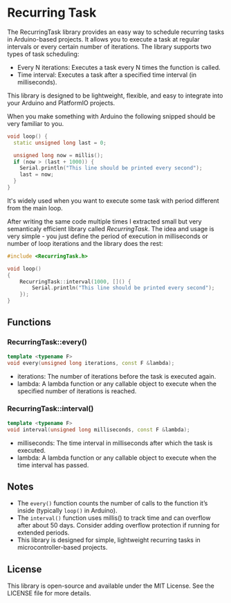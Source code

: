 # Recurring Task

The RecurringTask library provides an easy way to schedule recurring tasks in Arduino-based projects. It allows you to execute a task at regular intervals or every certain number of iterations. The library supports two types of task scheduling:

* Every N iterations: Executes a task every N times the function is called.
* Time interval: Executes a task after a specified time interval (in milliseconds).

This library is designed to be lightweight, flexible, and easy to integrate into your Arduino and PlatformIO projects.

When you make something with Arduino the following snipped should be very familiar to you.

```cpp
void loop() {
  static unsigned long last = 0;

  unsigned long now = millis();
  if (now > (last + 1000)) {
    Serial.println("This line should be printed every second");
    last = now;
  }
}
```

It's widely used when you want to execute some task with period different from the main loop.

After writing the same code multiple times I extracted small but very semanticaly efficient library called *RecurringTask*. The idea and usage is very simple - you just define the period of execution in milliseconds or number of loop iterations and the library does the rest:

```cpp
#include <RecurringTask.h>

void loop()
{
    RecurringTask::interval(1000, []() {
        Serial.println("This line should be printed every second");
    });
}
```

## Functions

### RecurringTask::every()

```cpp
template <typename F>
void every(unsigned long iterations, const F &lambda);
```

* iterations: The number of iterations before the task is executed again.
* lambda: A lambda function or any callable object to execute when the specified number of iterations is reached.

### RecurringTask::interval()

```cpp
template <typename F>
void interval(unsigned long milliseconds, const F &lambda);
```

* milliseconds: The time interval in milliseconds after which the task is executed.
* lambda: A lambda function or any callable object to execute when the time interval has passed.

## Notes

* The `every()` function counts the number of calls to the function it’s inside (typically `loop()` in Arduino).
* The `interval()` function uses millis() to track time and can overflow after about 50 days. Consider adding overflow protection if running for extended periods.
* This library is designed for simple, lightweight recurring tasks in microcontroller-based projects.

## License

This library is open-source and available under the MIT License. See the LICENSE file for more details.